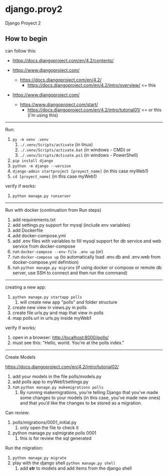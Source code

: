 # django.proy2

Django Proyect 2

## How to begin

can follow this:

- <https://docs.djangoproject.com/en/4.2/contents/>

- <https://www.djangoproject.com/>
  - <https://docs.djangoproject.com/en/4.2/>
    - <https://docs.djangoproject.com/en/4.2/intro/overview/> <= this

- <https://www.djangoproject.com/>
  - <https://www.djangoproject.com/start/>
    - <https://docs.djangoproject.com/en/4.2/intro/tutorial01/> <= or this (i'm using this)

---

Run:

1. `py -m venv .venv`
    1. `./.venv/Scripts/activate` (in linux)
    1. `./.venv/Scripts/activate.bat` (in windows - CMD) or
    1. `./.venv/Scripts/Activate.ps1` (in windows - PowerShell)
1. `pip install django`
1. `python -m django --version`
1. `django-admin startproject [proyect_name]` (in this case myWeb1)
1. `cd [proyect_name]` (in this case myWeb1)

verify if works:

1. `python manage.py runserver`

---
Run with docker (continuation from Run steps)

1. add requirements.txt
1. add settings.py support for mysql (include env variables)
1. add Dockerfile
1. add docker-compose.yml
1. add .env files with variables to fill mysql support for db service and web service from docker-compose
1. run `docker-compose --env-file .env up` (or)
1. run `docker-compose up` (to automatically load .env.db and .env.web from docker-compose.yml definition)
1. run `python manage.py migrate` (if using docker or compose or remote db server, use SSH to connect and then run the command)

---
creating a new app:

1. `python manage.py startapp polls`
    1. will create new app "polls" and folder structure
1. create new view in views.py in polls
1. create file urls.py and map that view in polls
1. map polls.url in urls.py inside myWeb1

verify if works:

1. open in a browser: <http://localhost:8000/polls/>
1. must see this: "Hello, world. You're at the polls index."

---

Create Models

<https://docs.djangoproject.com/en/4.2/intro/tutorial02/>

1. add your models in the file polls/models.py
1. add polls app to myWeb1/settings.py
1. run `python manage.py makemigrations polls`
    1. By running makemigrations, you’re telling Django that you’ve made some changes to your models (in this case, you’ve made new ones) and that you’d like the changes to be stored as a migration.

Can review:

1. polls/migrations/0001_initial.py
    1. only open the file to check it
1. python manage.py sqlmigrate polls 0001
    1. this is for review the sql generated

Run the migration:

1. `python manage.py migrate`
1. play with the django shell `python manage.py shell`
    1. add __str__ to models and add items from the django shell
